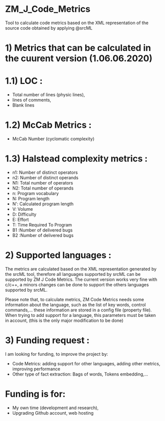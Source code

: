 # ZM_J_Code_Metrics
Tool to calculate code metrics based on the XML representation of the source code obtained by applying @srcML

# 1) Metrics that can be calculated in the cuurent version (1.06.06.2020)


  # 1.1) LOC :
  - Total number of lines (physic lines),
  - lines of comments,
  - Blank lines
  
  # 1.2) McCab Metrics :
  - McCab Number (cyclomatic complexity)
  
  # 1.3) Halstead complexity metrics :
  - n1: Number of distinct operators
  - n2: Number of distinct operands  
  - N1: Total number of operators    
  - N2: Total number of operands     
  - n: Program vocabulary          
  - N: Program length               
  - N': Calculated program length   
  - V: Volume                      
  - D: Difficulty                   
  - E: Effort                      
  - T: Time Required To Program     
  - B1 :Number of delivered bugs    
  - B2 :Number of delivered bugs     
 
 # 2) Supported languages :
 
 The metrics are calculated based on the XML representation generated by the srcML tool, therefore all languages supported
 by srcML can be supported by ZM J Code Metrics. The current version works very fine with c/c++, a minors changes can be 
 done to support the others languages supported by srcML.
 
 Please note that, to calculate metrics, ZM Code Metrics needs some information about the language, such as the list of key words, control 
 commands,... these information are stored in a config file (property file). When trying to add support for a language, this parameters must be taken
 in account, (this is the only major modification to be done)
 
# 3) Funding request :
I am looking for funding, to improve the project by:
- Code Metrics: adding support for other languages, adding other metrics, improving performance
- Other type of fact extraction: Bags of words, Tokens embedding,...
# Funding is for:
- My own time (development and research),
- Upgrading Github account, web hosting
 
 
